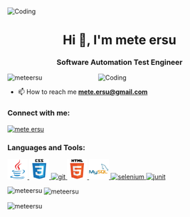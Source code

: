 <img align="center" alt="Coding" width="850" src="https://i.pinimg.com/originals/02/22/e3/0222e349befcf90d28630d466b6e3aa8.gif">

<h1 align="center">Hi 👋, I'm mete ersu</h1>
<h3 align="center">Software Automation Test Engineer</h3>
<img align="right" alt="Coding" width="300" src="https://cdn.dribbble.com/users/260312/screenshots/2553737/media/55d2ee70677214c6817f561d8901ec67.gif">

<p align="left"> <img src="https://komarev.com/ghpvc/?username=meteersu&label=Profile%20views&color=0e75b6&style=flat" alt="meteersu" /> </p>

- 📫 How to reach me **mete.ersu@gmail.com**

<h3 align="left">Connect with me:</h3>
<p align="left">
<a href="https://linkedin.com/in/mete ersu" target="blank"><img align="center" src="https://raw.githubusercontent.com/rahuldkjain/github-profile-readme-generator/master/src/images/icons/Social/linked-in-alt.svg" alt="mete ersu" height="30" width="40" /></a>
</p>

<h3 align="left">Languages and Tools:</h3>
<p align="left"> 
<a href="https://www.java.com" target="_blank" rel="noreferrer"> <img src="https://raw.githubusercontent.com/devicons/devicon/master/icons/java/java-original.svg" alt="java" width="45" height="45"/>
<a href="https://www.w3schools.com/css/" target="_blank" rel="noreferrer"> <img src="https://raw.githubusercontent.com/devicons/devicon/master/icons/css3/css3-original-wordmark.svg" alt="css3" width="45" height="45"/> </a> <a href="https://git-scm.com/" target="_blank" rel="noreferrer"> <img src="https://www.vectorlogo.zone/logos/git-scm/git-scm-icon.svg" alt="git" width="45" height="45"/> </a> <a href="https://www.w3.org/html/" target="_blank" rel="noreferrer"> <img src="https://raw.githubusercontent.com/devicons/devicon/master/icons/html5/html5-original-wordmark.svg" alt="html5" width="45" height="45"/> </a>  </a> <a href="https://www.mysql.com/" target="_blank" rel="noreferrer"> <img src="https://raw.githubusercontent.com/devicons/devicon/master/icons/mysql/mysql-original-wordmark.svg" alt="mysql" width="45" height="45"/> </a> <a href="https://www.selenium.dev" target="_blank" rel="noreferrer"> <img src="https://raw.githubusercontent.com/detain/svg-logos/780f25886640cef088af994181646db2f6b1a3f8/svg/selenium-logo.svg" alt="selenium" width="45" height="45"/> </a> <a href="https://junit.org/" target="_blank" rel="noreferrer"> <img src="https://www.opencodez.com/wp-content/uploads/2019/04/Junit-1.png" alt="junit" width="45" height="45"/> </a></p>

<p><img align="left" src="https://github-readme-stats.vercel.app/api/top-langs?username=meteersu&show_icons=true&locale=en&layout=compact" alt="meteersu" /></p>

<p>&nbsp;<img align="center" src="https://github-readme-stats.vercel.app/api?username=meteersu&show_icons=true&locale=en" alt="meteersu" /></p>

<p><img align="center" src="https://github-readme-streak-stats.herokuapp.com/?user=meteersu&" alt="meteersu" /></p>

